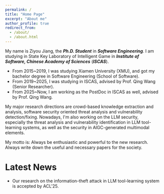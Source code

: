 ```yaml
---
permalink: /
title: "Home Page"
excerpt: "About me"
author_profile: true
redirect_from: 
  - /about/
  - /about.html
---
```

My name is Ziyou Jiang, the **_Ph.D. Student_** in **_Software Engineering_**. 
I am studying in State Key Laboratory of Intelligent Game in **_Institute of Software, Chinese Academy of Sciences_** (**_ISCAS_**).
- From 2015~2019, I was studying Xiamen University (XMU), and got my bachelor degree in Software Engineering (School of Software).
- From 2019~2025, I was studying in ISCAS, advised by Prof. Qing Wang (Senior Researcher).
- From 2025~Now, I am working as the PostDoc in ISCAS as well, advised by Prof. Qing Wang.

My major research directions are crowd-based knowledge extraction and analysis, software security oriented threat analysis and vulnerability detection/fixing.
Nowadays, I'm also working on the LLM security, especially the threat analysis and vulnerability identification in LLM tool-learning systems, 
as well as the security in AIGC-generated multimodal elements.

My motto is: 
Always be enthusiastic and powerful to the new research. 
Always write down the useful and necessary papers for the society.

Latest News
======
- Our research on the information-theft attack in LLM tool-learning system is accepted by ACL'25.